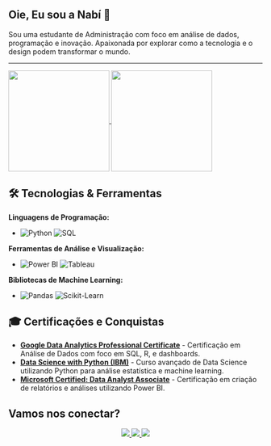 ## Oie, Eu sou a Nabí 👋
Sou uma estudante de Administração com foco em análise de dados, programação e inovação. Apaixonada por explorar como a tecnologia e o design podem transformar o mundo.

--------------------------------------
<a href="https://github.com/anuraghazra/github-readme-stats">
  <img height=200 align="center" src="https://github-readme-stats.vercel.app/api?username=ana-beatriz-cruz" />
</a>
<a href="https://github.com/anuraghazra/convoychat">
  <img height=200 align="center" src="https://github-readme-stats.vercel.app/api/top-langs?username=ana-beatriz-cruz&layout=compact&langs_count=8&card_width=320" />
</a>


## 🛠️ Tecnologias & Ferramentas
**Linguagens de Programação:**
- ![Python](https://img.shields.io/badge/-Python-3776AB?style=flat-square&logo=python&logoColor=white) ![SQL](https://img.shields.io/badge/-SQL-4479A1?style=flat-square&logo=postgresql&logoColor=white)

**Ferramentas de Análise e Visualização:**
- ![Power BI](https://img.shields.io/badge/-Power%20BI-F2C811?style=flat-square&logo=power-bi&logoColor=black) ![Tableau](https://img.shields.io/badge/-Tableau-E97627?style=flat-square&logo=tableau&logoColor=white)

**Bibliotecas de Machine Learning:**
- ![Pandas](https://img.shields.io/badge/-Pandas-150458?style=flat-square&logo=pandas) ![Scikit-Learn](https://img.shields.io/badge/-Scikit%20Learn-F7931E?style=flat-square&logo=scikit-learn&logoColor=white)

## 🎓 Certificações e Conquistas
- **[Google Data Analytics Professional Certificate](https://www.credly.com/badges/exemplo)** - Certificação em Análise de Dados com foco em SQL, R, e dashboards.
- **[Data Science with Python (IBM)](https://www.coursera.org/exemplo)** - Curso avançado de Data Science utilizando Python para análise estatística e machine learning.
- **[Microsoft Certified: Data Analyst Associate](https://www.microsoft.com/exemplo)** - Certificação em criação de relatórios e análises utilizando Power BI.


## Vamos nos conectar?
<div align="center">
  <a href="https://instagram.com/beatrixlmc" target="_blank">
    <img src="https://img.shields.io/badge/Instagram-E4405F?style=for-the-badge&logo=instagram&logoColor=white" target="_blank">
  </a>
  <a href = "mailto:anabeatrizlmcruz@gmail.com">
    <img src="https://img.shields.io/badge/Gmail-D14836?style=for-the-badge&logo=gmail&logoColor=white" target="_blank">
  </a>
  <a href="https://www.linkedin.com/in/ana-beatrizcruz" target="_blank">
    <img src="https://img.shields.io/badge/LinkedIn-0077B5?style=for-the-badge&logo=linkedin&logoColor=white" target="_blank">
  </a> 
</div>


